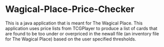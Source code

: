 # Wagical-Place-Price-Checker
This is a java application that is meant for The Wagical Place. This application uses price lists from TCGPlayer to produce a list of cards that are found to be too under or overpriced in the newall file (an inventory file for The Wagical Place) based on the user specified thresholds. 
